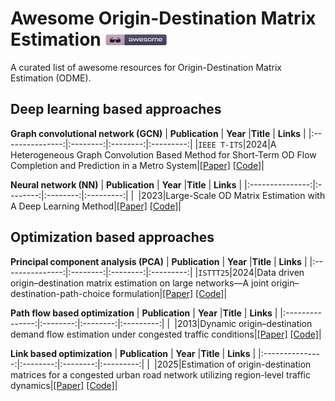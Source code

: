 # Awesome Origin-Destination Matrix Estimation <a href="https://github.com/sindresorhus/awesome"><img src="imgs/awesome.png" alt="Awesome" style="max-width: 100%;" width="100"></a>
A curated list of awesome resources for Origin-Destination Matrix Estimation (ODME).

## Deep learning based approaches

**Graph convolutional network (GCN)**
| **Publication** | **Year** |**Title** | **Links** |
|:---------------:|:--------:|:--------:|:---------:|
|`IEEE T-ITS`|2024|A Heterogeneous Graph Convolution Based Method for Short-Term OD Flow Completion and Prediction in a Metro System|[[Paper]](https://ieeexplore.ieee.org/document/10706995) [[Code]]()|

**Neural network (NN)**
| **Publication** | **Year** |**Title** | **Links** |
|:---------------:|:--------:|:--------:|:---------:|
|` `|2023|Large-Scale OD Matrix Estimation with A Deep Learning Method|[[Paper]](https://arxiv.org/abs/2310.05753) [[Code]]()|

## Optimization based approaches

**Principal component analysis (PCA)**
| **Publication** | **Year** |**Title** | **Links** |
|:---------------:|:--------:|:--------:|:---------:|
|`ISTTT25`|2024|Data driven origin–destination matrix estimation on large networks—A joint origin–destination-path-choice formulation|[[Paper]](https://www.sciencedirect.com/science/article/pii/S0968090X24003711) [[Code]]()|

**Path flow based optimization**
| **Publication** | **Year** |**Title** | **Links** |
|:---------------:|:--------:|:--------:|:---------:|
|` `|2013|Dynamic origin–destination demand flow estimation under congested traffic conditions|[[Paper]](https://www.sciencedirect.com/science/article/pii/S0968090X13001071) [[Code]]()|

**Link based optimization**
| **Publication** | **Year** |**Title** | **Links** |
|:---------------:|:--------:|:--------:|:---------:|
|` `|2025|Estimation of origin-destination matrices for a congested urban road network utilizing region-level traffic dynamics|[[Paper]](https://www.research-collection.ethz.ch/handle/20.500.11850/710845) [[Code]]()|
